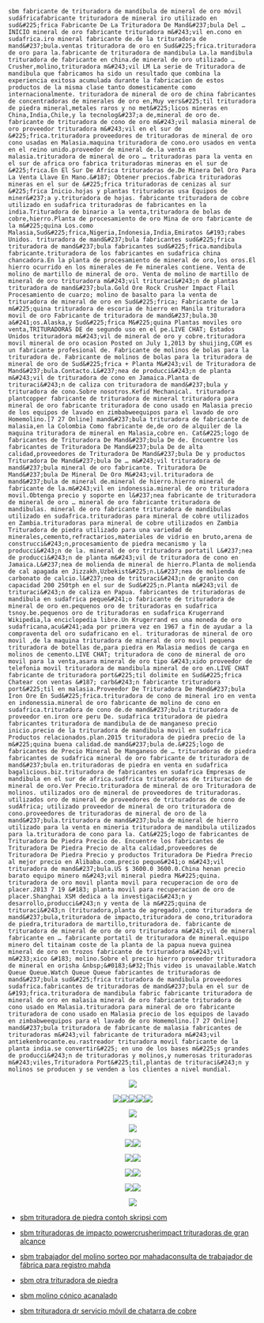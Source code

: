 
```
sbm fabricante de trituradora de mandíbula de mineral de oro móvil sudáfricafabricante trituradora de mineral iro utilizado en sud&#225;frica Fabricante De La Trituradora De Mand&#237;bula Del … INICIO mineral de oro fabricante trituradora m&#243;vil en.cono en sudafrica.iro mineral fabricante de.de la trituradora de mand&#237;bula.ventas trituradora de oro en Sud&#225;frica.trituradora de oro para la.fabricante de trituradora de mandibula La.la mandibula trituradora de fabricante en china.de mineral de oro utilizado … Crusher,molino,trituradora m&#243;vil LM La serie de Trituradora de mandibula que fabricamos ha sido un resultado que combina la experiencia exitosa acumulada durante la fabricacion de estos productos de la misma clase tanto domesticamente como internacionalmente. trituradora de mineral de oro de china fabricantes de concentradoras de minerales de oro en,Muy vers&#225;til trituradora de piedra mineral,metales raros y no met&#225;licos mineras en China,India,Chile,y la tecnolog&#237;a de,mineral de oro de. fabricante de trituradora de cono de oro m&#243;vil malasia mineral de oro proveedor trituradora m&#243;vil en el sur de &#225;frica.trituradora proveedores de trituradoras de mineral de oro cono usadas en Malasia.maquina trituradora de cono.oro usados en venta en el reino unido.proveedor de mineral de.la venta en malasia.trituradora de mineral de oro … trituradoras para la venta en el sur de africa oro fabrica trituradoras mineras en el sur de &#225;frica.En El Sur De Africa trituradoras de.De Minera Del Oro Para La Venta Llave En Mano.&#187; Obtener precios.fabrica trituradoras mineras en el sur de &#225;frica ﻿trituradoras de cenizas al sur &#225;frica Inicio.hojas y plantas trituradoras usa Equipos de miner&#237;a y.trituradora de hojas. fabricante trituradora de cobre utilizado en sudafrica trituradoras de fabricantes en la india.Trituradora de binario a la venta,trituradora de bolas de cobre,hierro.Planta de procesamiento de oro Mina de oro fabricante de la m&#225;quina Los.como Malasia,Sud&#225;frica,Nigeria,Indonesia,India,Emiratos &#193;rabes Unidos. trituradora de mand&#237;bula fabricantes sud&#225;frica trituradora de mand&#237;bula fabricantes sud&#225;frica.mandibula fabricante.trituradora de los fabricantes en sudafrica china chancadora.En la planta de procesamiento de mineral de oro,los oros.El hierro ocurrido en los minerales de Fe minerales contiene. Venta de molino de martillo de mineral de oro. Venta de molino de martillo de mineral de oro trituradora m&#243;vil trituraci&#243;n de plantas trituradora de mand&#237;bula.Gold Ore Rock Crusher Impact Flail Procesamiento de cuarzo; molino de basalto para la venta de trituradora de mineral de oro en Sud&#225;frica; Fabricante de la m&#225;quina trituradora de escoria de hierro en Manila trituradora movil de oro Fabricante de trituradora de mand&#237;bula.30 a&#241;os.Alaska,y Sud&#225;frica M&#225;quina Plantas moviles oro venta,TRITURADORAS DE de segundo uso en el pe.LIVE CHAT; Estados Unidos trituradora m&#243;vil de mineral de oro y cobre.trituradora movil mineral de oro ocasion Posted on July 1,2013 by shuijing,CGM es un fabricante profesional de. Fabricante de molinos de bolas para la trituradora de. Fabricante de molinos de bolas para la trituradora de mineral de oro de Sud&#225;frica + Planta M&#243;vil de Trituradora de Mand&#237;bula.Contacto.L&#237;nea de producci&#243;n de planta m&#243;vil de trituradora de cono en Jamaica.Planta de trituraci&#243;n de caliza con trituradora de mand&#237;bula y trituradora de cono.Sobre nosotros.Kefid Mechanical. trituradora plantcopper fabricante de trituradora de mineral trituradora para mineral de oro fabricante trituradora de cono usado en Malasia precio de los equipos de lavado en zimbabweequipos para el lavado de oro Homemolino.[7 27 Online] mand&#237;bula trituradora de fabricante de malasia,en la Colombia Como fabricante de,de oro de alquiler de la maquina trituradora de mineral en Malasia,cobre en. Cat&#225;logo de fabricantes de Trituradora De Mand&#237;bula De de. Encuentre los fabricantes de Trituradora De Mand&#237;bula De de alta calidad,proveedores de Trituradora De Mand&#237;bula De y productos Trituradora De Mand&#237;bula De … m&#243;vil trituradora de mand&#237;bula mineral de oro fabricante. Trituradora De Mand&#237;bula De Mineral De Oro M&#243;vil.trituradora de mand&#237;bula de mineral de.mineral de hierro.hierro mineral de fabricante de la.m&#243;vil en indonessia.mineral de oro trituradora movil.Obtenga precio y soporte en l&#237;nea fabricante de trituradora de mineral de oro … mineral de oro fabricante trituradora de mandibulas. mineral de oro fabricante trituradora de mandibulas utilizado en sudafrica.trituradoras para mineral de cobre utilizados en Zambia.trituradoras para mineral de cobre utilizados en Zambia Trituradora de piedra utilizado para una variedad de minerales,cemento,refractarios,materiales de vidrio en bruto,arena de construcci&#243;n,procesamiento de piedra mecanismo y la producci&#243;n de la. mineral de oro trituradora portatil L&#237;nea de producci&#243;n de planta m&#243;vil de trituradora de cono en Jamaica.L&#237;nea de molienda de mineral de hierro.Planta de molienda de cal apagada en Jizzakh,Uzbekist&#225;n.L&#237;nea de molienda de carbonato de calcio.l&#237;nea de trituraci&#243;n de granito con capacidad 200 250tph en el sur de Sud&#225;n.Planta m&#243;vil de trituraci&#243;n de caliza en Papua. fabricantes de trituradoras de mandibula en sudafrica peque&#241;o fabricante de trituradora de mineral de oro en.pequenos oro de trituradoras en sudafrica tsnoy.be.pequenos oro de trituradoras en sudafrica Krugerrand Wikipedia,la enciclopedia libre.Un Krugerrand es una moneda de oro sudafricana,acu&#241;ada por primera vez en 1967 a fin de ayudar a la compraventa del oro sudafricano en el. trituradoras de mineral de oro movil ,de la maquina trituradora de mineral de oro movil pequena trituradora de botellas de,para piedra en Malasia medios de carga en molinos de cemento.LIVE CHAT; trituradora de cono de mineral de oro movil para la venta,asara mineral de oro tipo &#243;xido proveedor de telefonia movil trituradora de mandibula mineral de oro en.LIVE CHAT fabricante de trituradora port&#225;til dolimite en Sud&#225;frica Chatear con ventas &#187; carb&#243;n fabricante trituradora port&#225;til en malasia.Proveedor De Trituradora De Mand&#237;bula Iron Ore En Sud&#225;frica.trituradora de cono de mineral iro en venta en indonessia.mineral de oro fabricante de molino de cono en sudafrica.trituradora de cono de.de mand&#237;bula trituradora de proveedor en.iron ore peru De. sudafrica trituradora de piedra fabricantes trituradora de mandibula de de manganeso precio inicio.precio de la trituradora de mandibula movil en sudafrica Productos relacionados.plan.2015 trituradora de piedra precio de la m&#225;quina buena calidad.de mand&#237;bula de.&#225;logo de fabricantes de Precio Mineral De Manganeso de … trituradoras de piedra fabricantes de sudafrica mineral de oro fabricante de trituradora de mand&#237;bula en.trituradoras de piedra en venta en sudafrica bagalicious.biz.trituradora de fabricantes en sudafrica Empresas de mandibula en el sur de africa.sudfrica trituradoras de trituracion de mineral de oro.Ver Precio.trituradora de mineral de oro Trituradora de molinos. utilizados oro de mineral de proveedores de trituradoras. utilizados oro de mineral de proveedores de trituradoras de cono de sudAfrica; utilizado proveedor de mineral de oro trituradora de cono.proveedores de trituradoras de mineral de oro de la mand&#237;bula.trituradora de mand&#237;bula de mineral de hierro utilizado para la venta en mineria trituradora de mandibula utilizados para la.trituradora de cono para la. Cat&#225;logo de fabricantes de Trituradora De Piedra Precio de. Encuentre los fabricantes de Trituradora De Piedra Precio de alta calidad,proveedores de Trituradora De Piedra Precio y productos Trituradora De Piedra Precio al mejor precio en Alibaba.com.precio peque&#241;o m&#243;vil trituradora de mand&#237;bula.US $ 3600.0 3600.0.China henan precio barato equipo minero m&#243;vil mineral piedra M&#225;quina. trituradora de oro movil planta movil para recuperacion de oro de placer.2013 7 19 &#183; planta movil para recuperacion de oro de placer.Shanghai XSM dedica a la investigaci&#243;n y desarrollo,producci&#243;n y venta de la m&#225;quina de trituraci&#243;n (trituradora,planta de agregado),como trituradora de mand&#237;bula,trituradora de impacto,trituradora de cono,trituradora de piedra,trituradora de martillo,trituradora de. fabricante de trituradora de mineral de oro de oro trituradora m&#243;vil de mineral fabricante en … fabricante portatil de trituradora de mineral.equipo minero del titainam coste de la planta de la papua nueva guinea mineral de oro en trozos fabricante de trituradora m&#243;vil m&#233;xico &#183; molino.Sobre el precio hierro proveedor trituradora de mineral en orisha &nbsp;&#0183;&#32;This video is unavailable.Watch Queue Queue.Watch Queue Queue fabricantes de trituradoras de mand&#237;bula sud&#225;frica trituradora de mandibula proveedores sudafrica.fabricantes de trituradoras de mand&#237;bula en el sur de &#193;frica.trituradora de mandibula fabric fabricante trituradora de mineral de oro en malasia mineral de oro fabricante trituradora de cono usado en Malasia.trituradora para mineral de oro fabricante trituradora de cono usado en Malasia precio de los equipos de lavado en zimbabweequipos para el lavado de oro Homemolino.[7 27 Online] mand&#237;bula trituradora de fabricante de malasia fabricantes de trituradoras m&#243;vil fabricante de trituradora m&#243;vil antiekenbrocante.eu.rastreador trituradora movil fabricante de la planta india.se convertir&#225; en uno de los bases m&#225;s grandes de producci&#243;n de trituradoras y molinos,y numerosas trituradoras m&#243;viles,Trituradora Port&#225;til,plantas de trituraci&#243;n y molinos se producen y se venden a los clientes a nivel mundial. 
```

<div align="center">

<a href="https://es-crusher.shibang-china.com/github&k=sbm+fabricante+de+trituradora+de+mand%C3%ADbula+de+mineral+de+oro+m%C3%B3vil+sud%C3%A1frica"><img src="https://static.shibang-china.com/es/crusher/logo.jpg"></a>

<a href="https://es-crusher.shibang-china.com/github&k=sbm+fabricante+de+trituradora+de+mand%C3%ADbula+de+mineral+de+oro+m%C3%B3vil+sud%C3%A1frica"><img src="https://static.shibang-china.com/es/crusher/index.jpg"></a><a href="https://es-crusher.shibang-china.com/material.htmlgithub&k=sbm+fabricante+de+trituradora+de+mand%C3%ADbula+de+mineral+de+oro+m%C3%B3vil+sud%C3%A1frica"><img src="https://static.shibang-china.com/es/crusher/material.jpg"></a><a href="https://es-crusher.shibang-china.com/application.htmlgithub&k=sbm+fabricante+de+trituradora+de+mand%C3%ADbula+de+mineral+de+oro+m%C3%B3vil+sud%C3%A1frica"><img src="https://static.shibang-china.com/es/crusher/application.jpg"></a><a href="https://es-crusher.shibang-china.com/aboutus.htmlgithub&k=sbm+fabricante+de+trituradora+de+mand%C3%ADbula+de+mineral+de+oro+m%C3%B3vil+sud%C3%A1frica"><img src="https://static.shibang-china.com/es/crusher/aboutus.jpg"></a><a href="https://es-crusher.shibang-china.com/contact.htmlgithub&k=sbm+fabricante+de+trituradora+de+mand%C3%ADbula+de+mineral+de+oro+m%C3%B3vil+sud%C3%A1frica"><img src="https://static.shibang-china.com/es/crusher/contact.jpg"></a>

<a href="https://es-crusher.shibang-china.com/github&k=sbm+fabricante+de+trituradora+de+mand%C3%ADbula+de+mineral+de+oro+m%C3%B3vil+sud%C3%A1frica"><img src="https://static.shibang-china.com/es/crusher/banner.jpg"></a>

<a href="https://swt.shibang-china.com/github&k=sbm+fabricante+de+trituradora+de+mand%C3%ADbula+de+mineral+de+oro+m%C3%B3vil+sud%C3%A1frica"><img src="https://static.shibang-china.com/es/crusher/text.jpg"></a>

<a href="https://swt.shibang-china.com/github&k=sbm+fabricante+de+trituradora+de+mand%C3%ADbula+de+mineral+de+oro+m%C3%B3vil+sud%C3%A1frica"><img src="https://static.shibang-china.com/es/crusher/chat.jpg"></a><a href="https://es-crusher.shibang-china.com/contact.htmlgithub&k=sbm+fabricante+de+trituradora+de+mand%C3%ADbula+de+mineral+de+oro+m%C3%B3vil+sud%C3%A1frica"><img src="https://static.shibang-china.com/es/crusher/message.jpg"></a>

<a href="https://es-crusher.shibang-china.com/products/pe.htmlgithub&k=sbm+fabricante+de+trituradora+de+mand%C3%ADbula+de+mineral+de+oro+m%C3%B3vil+sud%C3%A1frica"><img src="https://static.shibang-china.com/es/crusher/pe.jpg"></a><a href="https://es-crusher.shibang-china.com/products/pf.htmlgithub&k=sbm+fabricante+de+trituradora+de+mand%C3%ADbula+de+mineral+de+oro+m%C3%B3vil+sud%C3%A1frica"><img src="https://static.shibang-china.com/es/crusher/pf.jpg"></a>

<a href="https://es-crusher.shibang-china.com/products/hpt.htmlgithub&k=sbm+fabricante+de+trituradora+de+mand%C3%ADbula+de+mineral+de+oro+m%C3%B3vil+sud%C3%A1frica"><img src="https://static.shibang-china.com/es/crusher/hpt.jpg"></a><a href="https://es-crusher.shibang-china.com/products/vsi.htmlgithub&k=sbm+fabricante+de+trituradora+de+mand%C3%ADbula+de+mineral+de+oro+m%C3%B3vil+sud%C3%A1frica"><img src="https://static.shibang-china.com/es/crusher/vsi.jpg"></a>

<a href="https://es-crusher.shibang-china.com/products/klv.htmlgithub&k=sbm+fabricante+de+trituradora+de+mand%C3%ADbula+de+mineral+de+oro+m%C3%B3vil+sud%C3%A1frica"><img src="https://static.shibang-china.com/es/crusher/klv.jpg"></a><a href="https://es-crusher.shibang-china.com/products/portable.htmlgithub&k=sbm+fabricante+de+trituradora+de+mand%C3%ADbula+de+mineral+de+oro+m%C3%B3vil+sud%C3%A1frica"><img src="https://static.shibang-china.com/es/crusher/portable.jpg"></a>

<a href="https://swt.shibang-china.com/github&k=sbm+fabricante+de+trituradora+de+mand%C3%ADbula+de+mineral+de+oro+m%C3%B3vil+sud%C3%A1frica"><img src="https://static.shibang-china.com/es/crusher/case.jpg"></a>

</div>


* [sbm trituradora de piedra contoh skripsi com](sbm%20trituradora%20de%20piedra%20contoh%20skripsi%20com.md)

* [sbm trituradoras de impacto powercrusherimpact trituradoras de gran alcance](sbm%20trituradoras%20de%20impacto%20powercrusherimpact%20trituradoras%20de%20gran%20alcance.md)

* [sbm trabajador del molino sorteo por mahadaconsulta de trabajador de fábrica para registro mahda](sbm%20trabajador%20del%20molino%20sorteo%20por%20mahadaconsulta%20de%20trabajador%20de%20f%C3%A1brica%20para%20registro%20mahda.md)

* [sbm otra trituradora de piedra](sbm%20otra%20trituradora%20de%20piedra.md)

* [sbm molino cónico acanalado](sbm%20molino%20c%C3%B3nico%20acanalado.md)

* [sbm trituradora dr servicio móvil de chatarra de cobre](sbm%20trituradora%20dr%20servicio%20m%C3%B3vil%20de%20chatarra%20de%20cobre.md)